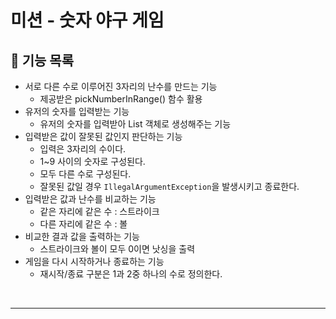 # 미션 - 숫자 야구 게임


## 🚀 기능 목록

- 서로 다른 수로 이루어진 3자리의 난수를 만드는 기능
  - 제공받은 pickNumberInRange() 함수 활용
- 유저의 숫자를 입력받는 기능
  - 유저의 숫자를 입력받아 List 객체로 생성해주는 기능
- 입력받은 값이 잘못된 값인지 판단하는 기능
  - 입력은 3자리의 수이다.
  - 1~9 사이의 숫자로 구성된다.
  - 모두 다른 수로 구성된다.
  - 잘못된 값일 경우  `IllegalArgumentException`을 발생시키고 종료한다.
- 입력받은 값과 난수를 비교하는 기능
  - 같은 자리에 같은 수 : 스트라이크
  - 다른 자리에 같은 수 : 볼
- 비교한 결과 값을 출력하는 기능
  - 스트라이크와 볼이 모두 0이면 낫싱을 출력 
- 게임을 다시 시작하거나 종료하는 기능
  - 재시작/종료 구분은 1과 2중 하나의 수로 정의한다.

<br>

---
